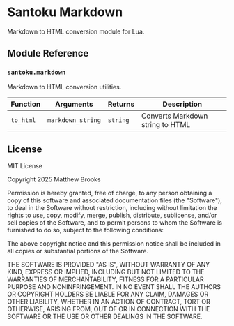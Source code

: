 # Santoku Markdown

Markdown to HTML conversion module for Lua.

## Module Reference

### `santoku.markdown`
Markdown to HTML conversion utilities.

| Function | Arguments | Returns | Description |
|----------|-----------|---------|-------------|
| `to_html` | `markdown_string` | `string` | Converts Markdown string to HTML |

## License

MIT License

Copyright 2025 Matthew Brooks

Permission is hereby granted, free of charge, to any person obtaining a copy of
this software and associated documentation files (the "Software"), to deal in
the Software without restriction, including without limitation the rights to
use, copy, modify, merge, publish, distribute, sublicense, and/or sell copies of
the Software, and to permit persons to whom the Software is furnished to do so,
subject to the following conditions:

The above copyright notice and this permission notice shall be included in all
copies or substantial portions of the Software.

THE SOFTWARE IS PROVIDED "AS IS", WITHOUT WARRANTY OF ANY KIND, EXPRESS OR
IMPLIED, INCLUDING BUT NOT LIMITED TO THE WARRANTIES OF MERCHANTABILITY, FITNESS
FOR A PARTICULAR PURPOSE AND NONINFRINGEMENT. IN NO EVENT SHALL THE AUTHORS OR
COPYRIGHT HOLDERS BE LIABLE FOR ANY CLAIM, DAMAGES OR OTHER LIABILITY, WHETHER
IN AN ACTION OF CONTRACT, TORT OR OTHERWISE, ARISING FROM, OUT OF OR IN
CONNECTION WITH THE SOFTWARE OR THE USE OR OTHER DEALINGS IN THE SOFTWARE.
